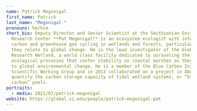 ```yaml
---
name: Patrick Megonigal
first_name: Patrick
last_name: "Megonigal "
pronouns: he/him
short_bio: Deputy Director and Senior Scientist at the Smithsonian Environmental
  Research Center **Pat Megonigal** is an ecosystem ecologist with interests in
  carbon and greenhouse gas cycling in wetlands and forests, particularly as
  they relate to global change. He is the lead investigator of the Global Change
  Research Wetland, a world class facility dedicated to unraveling the complex
  ecological processes that confer stability on coastal marshes as they respond
  to global environmental change. He is a member of the Blue Carbon Initiative’s
  Scientific Working Group and in 2013 collaborated on a project in Abu Dhabi to
  quantify the carbon storage capacity of tidal wetland systems, or “blue
  carbon” pools.
portraits:
  - media: 2021/07/patrick-megonigal
website: https://global.si.edu/people/patrick-megonigal-pat
---
```

